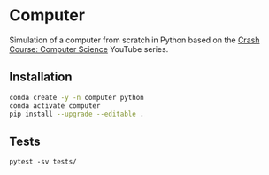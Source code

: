 # Computer

Simulation of a computer from scratch in Python based on the [Crash Course: Computer Science](https://www.youtube.com/watch?v=tpIctyqH29Q&list=PL8dPuuaLjXtNlUrzyH5r6jN9ulIgZBpdo&index=1) YouTube series.


## Installation

```bash
conda create -y -n computer python
conda activate computer
pip install --upgrade --editable .
```

## Tests
```
pytest -sv tests/
```
